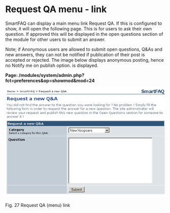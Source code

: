 # Request QA menu - link

SmartFAQ can display a main menu link Request QA. If this is configured to show, it will open the following page. This is for users to ask their own question. If approved this will be displayed in the open questions section of the module for other users to submit an answer.

Note; if Anonymous users are allowed to submit open questions, Q&As and new answers, they can not be notified if publication of their post is accepted or rejected. The image below displays anonymous posting, hence no Notify me on publish option. is displayed.

**Page: /modules/system/admin.php?fct=preferences&op=showmod&mod=24** 

![](.gitbook/assets/requestqa.png)

Fig. 27 Request QA \(menu\) link

